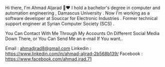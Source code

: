 Hi there, I'm Ahmad Aljarad 👋❤️
I hold a bachelor's degree in computer and automation engineering , Damascus University .
Now I'm working as a software developer at Souccar for Electronic Industries .
Former technical support engineer at Syrian Computer Society (SCS) .


You Can Contact With Me Through My Accounts On Different Social Media Down There, or You Can Send Me an e-mail If You want..

Email : ahmadjrad8@gmail.com
Linkedin : https://www.linkedin.com/in/ahmad-aljrad-2b568b139/
Facebook : https://www.facebook.com/ahmad.jrad.71
